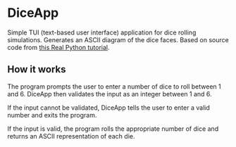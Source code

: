 # DiceApp

Simple TUI (text-based user interface) application for dice rolling simulations. Generates an ASCII diagram of the dice faces. Based on source code from [this Real Python tutorial](https://realpython.com/python-dice-roll/).

## How it works

The program prompts the user to enter a number of dice to roll between 1 and 6. DiceApp then validates the input as an integer between 1 and 6. 

If the input cannot be validated, DiceApp tells the user to enter a valid number and exits the program.

If the input is valid, the program rolls the appropriate number of dice and returns an ASCII representation of each die.
